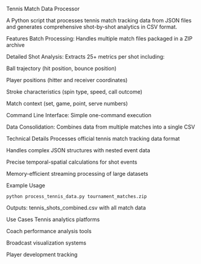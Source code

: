 Tennis Match Data Processor

A Python script that processes tennis match tracking data from JSON files and generates comprehensive shot-by-shot analytics in CSV format.

Features
Batch Processing: Handles multiple match files packaged in a ZIP archive

Detailed Shot Analysis: Extracts 25+ metrics per shot including:

Ball trajectory (hit position, bounce position)

Player positions (hitter and receiver coordinates)

Stroke characteristics (spin type, speed, call outcome)

Match context (set, game, point, serve numbers)

Command Line Interface: Simple one-command execution

Data Consolidation: Combines data from multiple matches into a single CSV

Technical Details
Processes official tennis match tracking data format

Handles complex JSON structures with nested event data

Precise temporal-spatial calculations for shot events

Memory-efficient streaming processing of large datasets

Example Usage
```
python process_tennis_data.py tournament_matches.zip
```
Outputs: tennis_shots_combined.csv with all match data

Use Cases
Tennis analytics platforms

Coach performance analysis tools

Broadcast visualization systems

Player development tracking
